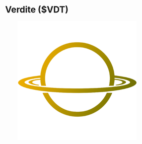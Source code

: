 # Verdite ($VDT)

<figure><img src="../.gitbook/assets/Verdite-Main.png" alt="" width="384"><figcaption></figcaption></figure>
